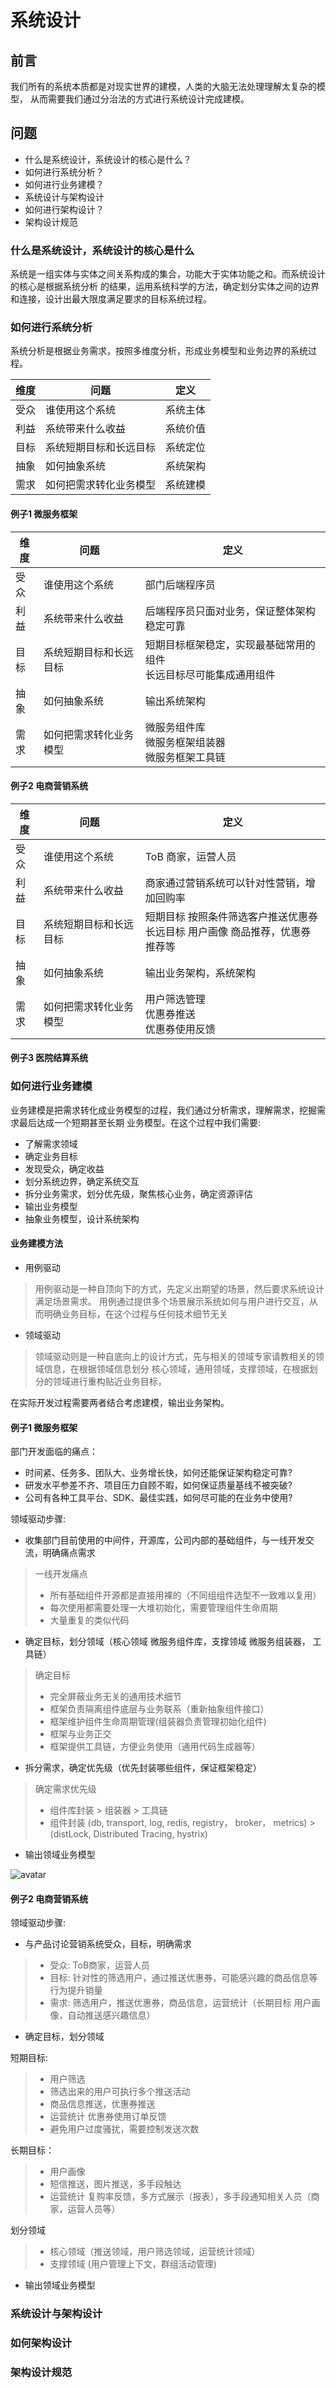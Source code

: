 # 系统设计

## 前言

我们所有的系统本质都是对现实世界的建模，人类的大脑无法处理理解太复杂的模型，
从而需要我们通过分治法的方式进行系统设计完成建模。

## 问题

+ 什么是系统设计，系统设计的核心是什么？
+ 如何进行系统分析？
+ 如何进行业务建模？
+ 系统设计与架构设计
+ 如何进行架构设计？
+ 架构设计规范

### 什么是系统设计，系统设计的核心是什么

系统是一组实体与实体之间关系构成的集合，功能大于实体功能之和。而系统设计的核心是根据系统分析
的结果，运用系统科学的方法，确定划分实体之间的边界和连接，设计出最大限度满足要求的目标系统过程。

### 如何进行系统分析

系统分析是根据业务需求，按照多维度分析，形成业务模型和业务边界的系统过程。

| 维度    |  问题 | 定义 | 
|  ----  | ----  | ---- |
| 受众  | 谁使用这个系统 | 系统主体
| 利益  | 系统带来什么收益 | 系统价值
| 目标  | 系统短期目标和长远目标 | 系统定位
| 抽象  | 如何抽象系统 | 系统架构
| 需求  | 如何把需求转化业务模型 | 系统建模

#### 例子1 微服务框架

| 维度    |  问题 | 定义 | 
|  ----  | ----  | ---- |
| 受众  | 谁使用这个系统 | 部门后端程序员
| 利益  | 系统带来什么收益 | 后端程序员只面对业务，保证整体架构稳定可靠
| 目标  | 系统短期目标和长远目标 | 短期目标框架稳定，实现最基础常用的组件<br> 长远目标尽可能集成通用组件
| 抽象  | 如何抽象系统 | 输出系统架构
| 需求  | 如何把需求转化业务模型 | 微服务组件库<br> 微服务框架组装器 <br> 微服务框架工具链

#### 例子2 电商营销系统

| 维度    |  问题 | 定义 | 
|  ----  | ----  | ---- |
| 受众  | 谁使用这个系统 | ToB 商家，运营人员
| 利益  | 系统带来什么收益 | 商家通过营销系统可以针对性营销，增加回购率
| 目标  | 系统短期目标和长远目标 | 短期目标 按照条件筛选客户推送优惠券<br> 长远目标 用户画像 商品推荐，优惠券推荐等
| 抽象  | 如何抽象系统 | 输出业务架构，系统架构
| 需求  | 如何把需求转化业务模型 | 用户筛选管理<br> 优惠券推送 <br> 优惠券使用反馈


#### 例子3 医院结算系统

### 如何进行业务建模

业务建模是把需求转化成业务模型的过程，我们通过分析需求，理解需求，挖掘需求最后达成一个短期甚至长期
业务模型。在这个过程中我们需要:
+ 了解需求领域
+ 确定业务目标
+ 发现受众，确定收益
+ 划分系统边界，确定系统交互
+ 拆分业务需求，划分优先级，聚焦核心业务，确定资源评估
+ 输出业务模型
+ 抽象业务模型，设计系统架构

#### 业务建模方法

+ 用例驱动

> 用例驱动是一种自顶向下的方式，先定义出期望的场景，然后要求系统设计满足场景需求。
用例通过提供多个场景展示系统如何与用户进行交互，从而明确业务目标，在这个过程与任何技术细节无关
+ 领域驱动

> 领域驱动则是一种自底向上的设计方式，先与相关的领域专家请教相关的领域信息，在根据领域信息划分
核心领域，通用领域，支撑领域，在根据划分的领域进行重构贴近业务目标，

在实际开发过程需要两者结合考虑建模，输出业务架构。

#### 例子1 微服务框架

部门开发面临的痛点：
+ 时间紧、任务多、团队大、业务增长快，如何还能保证架构稳定可靠?
+ 研发水平参差不齐、项目压力自顾不暇，如何保证质量基线不被突破?
+ 公司有各种工具平台、SDK、最佳实践，如何尽可能的在业务中使用?

领域驱动步骤:
+ 收集部门目前使用的中间件，开源库，公司内部的基础组件，与一线开发交流，明确痛点需求

> 一线开发痛点
> + 所有基础组件开源都是直接用裸的（不同组组件选型不一致难以复用）
> + 每次使用都需要处理一大堆初始化，需要管理组件生命周期
> + 大量重复的类似代码

+ 确定目标，划分领域（核心领域 微服务组件库，支撑领域 微服务组装器， 工具链）

> 确定目标
> + 完全屏蔽业务无关的通用技术细节
> + 框架负责隔离组件底层与业务联系（重新抽象组件接口）
> + 框架维护组件生命周期管理(组装器负责管理初始化组件)
> + 框架与业务正交
> + 框架提供工具链，方便业务使用（通用代码生成器等）

+ 拆分需求，确定优先级（优先封装哪些组件，保证框架稳定）
> 确定需求优先级 
> + 组件库封装 > 组装器 > 工具链
> + 组件封装 (db, transport, log, redis, registry， broker， metrics) > (distLock, Distributed Tracing, hystrix)
+ 输出领域业务模型

![avatar](micro.png) 


#### 例子2 电商营销系统

领域驱动步骤:
+ 与产品讨论营销系统受众，目标，明确需求
> + 受众: ToB商家，运营人员
> + 目标: 针对性的筛选用户，通过推送优惠券，可能感兴趣的商品信息等行为提升销量
> + 需求: 筛选用户，推送优惠券，商品信息，运营统计（长期目标 用户画像，自动推送感兴趣信息）
+ 确定目标，划分领域

短期目标:
> + 用户筛选
> + 筛选出来的用户可执行多个推送活动
> + 商品信息推送，优惠券推送
> + 运营统计 优惠券使用订单反馈
> + 避免用户过度骚扰，需要控制发送次数

长期目标：
> + 用户画像
> + 短信推送，图片推送，多手段触达
> + 运营统计 复购率反馈，多方式展示（报表），多手段通知相关人员（商家，运营人员等）

划分领域
> + 核心领域（推送领域，用户筛选领域，运营统计领域）
> + 支撑领域 (用户管理上下文，群组活动管理)

+ 输出领域业务模型



### 系统设计与架构设计

### 如何架构设计

### 架构设计规范